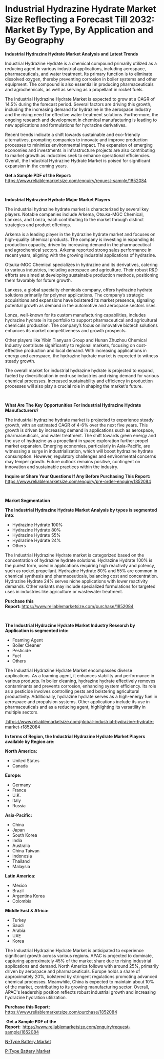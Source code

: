 <p><h1>Industrial Hydrazine Hydrate Market Size Reflecting a Forecast Till 2032: Market By Type, By Application and By Geography</h1></p><p><strong>Industrial Hydrazine Hydrate Market Analysis and Latest Trends</strong></p>
<p><p>Industrial Hydrazine Hydrate is a chemical compound primarily utilized as a reducing agent in various industrial applications, including aerospace, pharmaceuticals, and water treatment. Its primary function is to eliminate dissolved oxygen, thereby preventing corrosion in boiler systems and other equipment. The compound is also essential in producing pharmaceuticals and agrochemicals, as well as serving as a propellant in rocket fuels.</p><p>The Industrial Hydrazine Hydrate Market is expected to grow at a CAGR of 14.5% during the forecast period. Several factors are driving this growth, including the increasing demand for hydrazine in the aerospace industry and the rising need for effective water treatment solutions. Furthermore, the ongoing research and development in chemical manufacturing is leading to new applications and formulations for hydrazine derivatives.</p><p>Recent trends indicate a shift towards sustainable and eco-friendly alternatives, prompting companies to innovate and improve production processes to minimize environmental impact. The expansion of emerging economies and investments in infrastructure projects are also contributing to market growth as industries seek to enhance operational efficiencies. Overall, the Industrial Hydrazine Hydrate Market is poised for significant expansion in the coming years.</p></p>
<p><strong>Get a Sample PDF of the Report:&nbsp;</strong> <a href="https://www.reliablemarketsize.com/enquiry/request-sample/1852084?utm_campaign=1932&utm_medium=2&utm_source=Github&utm_content=ia&utm_term=27032025&utm_id=industrial-hydrazine-hydrate">https://www.reliablemarketsize.com/enquiry/request-sample/1852084</a></p>
<p>&nbsp;</p>
<p><strong>Industrial Hydrazine Hydrate Major Market Players</strong></p>
<p><p>The industrial hydrazine hydrate market is characterized by several key players. Notable companies include Arkema, Otsuka-MGC Chemical, Lanxess, and Lonza, each contributing to the market through distinct strategies and product offerings.</p><p>Arkema is a leading player in the hydrazine hydrate market and focuses on high-quality chemical products. The company is investing in expanding its production capacity, driven by increasing demand in the pharmaceutical and agrochemical sectors. Arkema reported strong sales performance in recent years, aligning with the growing industrial applications of hydrazine.</p><p>Otsuka-MGC Chemical specializes in hydrazine and its derivatives, catering to various industries, including aerospace and agriculture. Their robust R&D efforts are aimed at developing sustainable production methods, positioning them favorably for future growth.</p><p>Lanxess, a global specialty chemicals company, offers hydrazine hydrate solutions primarily for polymer applications. The company’s strategic acquisitions and expansions have bolstered its market presence, signaling potential growth as demand in the automotive and aerospace sectors rises.</p><p>Lonza, well-known for its custom manufacturing capabilities, includes hydrazine hydrate in its portfolio to support pharmaceutical and agricultural chemicals production. The company’s focus on innovative biotech solutions enhances its market competitiveness and growth prospects.</p><p>Other players like Yibin Tianyuan Group and Hunan Zhuzhou Chemical Industry contribute significantly to regional markets, focusing on cost-effective production and local demand. With increasing applications in energy and aerospace, the hydrazine hydrate market is expected to witness steady growth.</p><p>The overall market for industrial hydrazine hydrate is projected to expand, fueled by diversification in end-use industries and rising demand for various chemical processes. Increased sustainability and efficiency in production processes will also play a crucial role in shaping the market's future.</p></p>
<p>&nbsp;</p>
<p><strong>What Are The Key Opportunities For Industrial Hydrazine Hydrate Manufacturers?</strong></p>
<p><p>The industrial hydrazine hydrate market is projected to experience steady growth, with an estimated CAGR of 4-6% over the next five years. This growth is driven by increasing demand in applications such as aerospace, pharmaceuticals, and water treatment. The shift towards green energy and the use of hydrazine as a propellant in space exploration further propel market expansion. Emerging economies, particularly in Asia-Pacific, are witnessing a surge in industrialization, which will boost hydrazine hydrate consumption. However, regulatory challenges and environmental concerns may temper growth. Future outlook remains positive, contingent on innovation and sustainable practices within the industry.</p></p>
<p><strong>Inquire or Share Your Questions If Any Before Purchasing This Report:</strong> <a href="https://www.reliablemarketsize.com/enquiry/pre-order-enquiry/1852084?utm_campaign=1932&utm_medium=2&utm_source=Github&utm_content=ia&utm_term=27032025&utm_id=industrial-hydrazine-hydrate">https://www.reliablemarketsize.com/enquiry/pre-order-enquiry/1852084</a></p>
<p>&nbsp;</p>
<p><strong>Market Segmentation</strong></p>
<p><strong>The Industrial Hydrazine Hydrate Market Analysis by types is segmented into:</strong></p>
<p><ul><li>Hydrazine Hydrate 100%</li><li>Hydrazine Hydrate 80%</li><li>Hydrazine Hydrate 55%</li><li>Hydrazine Hydrate 24%</li><li>Others</li></ul></p>
<p><p>The Industrial Hydrazine Hydrate market is categorized based on the concentration of hydrazine hydrate solutions. Hydrazine Hydrate 100% is the purest form, used in applications requiring high reactivity and potency, such as rocket propellant. Hydrazine Hydrate 80% and 55% are common in chemical synthesis and pharmaceuticals, balancing cost and concentration. Hydrazine Hydrate 24% serves niche applications with lower reactivity demands. Other variants may include specialized formulations for targeted uses in industries like agriculture or wastewater treatment.</p></p>
<p><strong>Purchase this Report:&nbsp;</strong><a href="https://www.reliablemarketsize.com/purchase/1852084?utm_campaign=1932&utm_medium=2&utm_source=Github&utm_content=ia&utm_term=27032025&utm_id=industrial-hydrazine-hydrate">https://www.reliablemarketsize.com/purchase/1852084</a></p>
<p>&nbsp;</p>
<p><strong>The Industrial Hydrazine Hydrate Market Industry Research by Application is segmented into:</strong></p>
<p><ul><li>Foaming Agent</li><li>Boiler Cleaner</li><li>Pesticide</li><li>Fuel</li><li>Others</li></ul></p>
<p><p>The Industrial Hydrazine Hydrate Market encompasses diverse applications. As a foaming agent, it enhances stability and performance in various products. In boiler cleaning, hydrazine hydrate effectively removes contaminants and prevents corrosion, enhancing system efficiency. Its role as a pesticide involves controlling pests and bolstering agricultural productivity. Additionally, hydrazine hydrate serves as a high-energy fuel in aerospace and propulsion systems. Other applications include its use in pharmaceuticals and as a reducing agent, highlighting its versatility in multiple sectors.</p></p>
<p><a href="https://www.reliablemarketsize.com/global-industrial-hydrazine-hydrate-market-r1852084?utm_campaign=1932&utm_medium=2&utm_source=Github&utm_content=ia&utm_term=27032025&utm_id=industrial-hydrazine-hydrate">&nbsp;https://www.reliablemarketsize.com/global-industrial-hydrazine-hydrate-market-r1852084</a></p>
<p><strong>In terms of Region, the Industrial Hydrazine Hydrate Market Players available by Region are:</strong></p>
<p>
    <p> <strong> North America: </strong>
        <ul>
            <li>United States</li>
            <li>Canada</li>
        </ul>
        </p> 
    <p> <strong> Europe: </strong>
        <ul>
            <li>Germany</li>
            <li>France</li>
            <li>U.K.</li>
            <li>Italy</li>
            <li>Russia</li>
        </ul>
        </p> 
    <p> <strong> Asia-Pacific: </strong>
        <ul>
            <li>China</li>
            <li>Japan</li>
            <li>South Korea</li>
            <li>India</li>
            <li>Australia</li>
            <li>China Taiwan</li>
            <li>Indonesia</li>
            <li>Thailand</li>
            <li>Malaysia</li>
        </ul>
        </p> 
    <p> <strong> Latin America: </strong>
        <ul>
            <li>Mexico</li>
            <li>Brazil</li>
            <li>Argentina Korea</li>
            <li>Colombia</li>
        </ul>
        </p> 
    <p> <strong> Middle East & Africa: </strong>
        <ul>
            <li>Turkey</li>
            <li>Saudi</li>
            <li>Arabia</li>
            <li>UAE</li>
            <li>Korea</li>
        </ul>
    </p>
    </p>
<p><p>The Industrial Hydrazine Hydrate Market is anticipated to experience significant growth across various regions. APAC is projected to dominate, capturing approximately 45% of the market share due to rising industrial applications and demand. North America follows with around 25%, primarily driven by aerospace and pharmaceuticals. Europe holds a share of approximately 20%, bolstered by stringent regulations promoting advanced chemical processes. Meanwhile, China is expected to maintain about 10% of the market, contributing to its growing manufacturing sector. Overall, APAC's leadership position reflects robust industrial growth and increasing hydrazine hydration utilization.</p></p>
<p><strong>Purchase this Report: </strong><a href="https://www.reliablemarketsize.com/purchase/1852084?utm_campaign=1932&utm_medium=2&utm_source=Github&utm_content=ia&utm_term=27032025&utm_id=industrial-hydrazine-hydrate">https://www.reliablemarketsize.com/purchase/1852084</a></p>
<p>&nbsp;<strong>Get a Sample PDF of the Report:&nbsp;&nbsp;</strong><a href="https://www.reliablemarketsize.com/enquiry/request-sample/1852084?utm_campaign=1932&utm_medium=2&utm_source=Github&utm_content=ia&utm_term=27032025&utm_id=industrial-hydrazine-hydrate">https://www.reliablemarketsize.com/enquiry/request-sample/1852084</a></p>
<p><strong></strong></p>
<p><p><a href="https://github.com/maikefelanc3/Market-Research-Report-List-1/blob/main/n-type-battery-market.md?utm_campaign=1932&utm_medium=2&utm_source=Github&utm_content=ia&utm_term=27032025&utm_id=industrial-hydrazine-hydrate">N-Type Battery Market</a></p><p><a href="https://github.com/vimar16th/Market-Research-Report-List-7/blob/main/p-type-battery-market.md?utm_campaign=1932&utm_medium=2&utm_source=Github&utm_content=ia&utm_term=27032025&utm_id=industrial-hydrazine-hydrate">P-Type Battery Market</a></p></p>